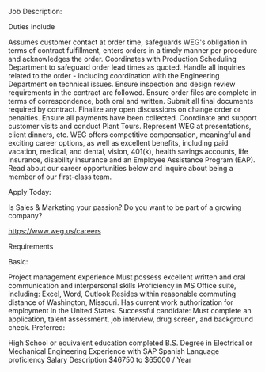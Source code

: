 Job Description:

Duties include

Assumes customer contact at order time, safeguards WEG's obligation in terms of contract fulfillment, enters orders in a timely manner per procedure and acknowledges the order.
Coordinates with Production Scheduling Department to safeguard order lead times as quoted.
Handle all inquiries related to the order - including coordination with the Engineering Department on technical issues.
Ensure inspection and design review requirements in the contract are followed.
Ensure order files are complete in terms of correspondence, both oral and written.
Submit all final documents required by contract.
Finalize any open discussions on change order or penalties.
Ensure all payments have been collected.
Coordinate and support customer visits and conduct Plant Tours.
Represent WEG at presentations, client dinners, etc.
WEG offers competitive compensation, meaningful and exciting career options, as well as excellent benefits, including paid vacation, medical, and dental, vision, 401(k), health savings accounts, life insurance, disability insurance and an Employee Assistance Program (EAP). Read about our career opportunities below and inquire about being a member of our first-class team.



Apply Today:

Is Sales & Marketing your passion?
Do you want to be part of a growing company?


https://www.weg.us/careers

Requirements

Basic:

Project management experience
Must possess excellent written and oral communication and interpersonal skills
Proficiency in MS Office suite, including: Excel, Word, Outlook
Resides within reasonable commuting distance of Washington, Missouri.
Has current work authorization for employment in the United States.
Successful candidate: Must complete an application, talent assessment, job interview, drug screen, and background check.
Preferred:

High School or equivalent education completed
B.S. Degree in Electrical or Mechanical Engineering
Experience with SAP
Spanish Language proficiency
Salary Description
$46750 to $65000 / Year